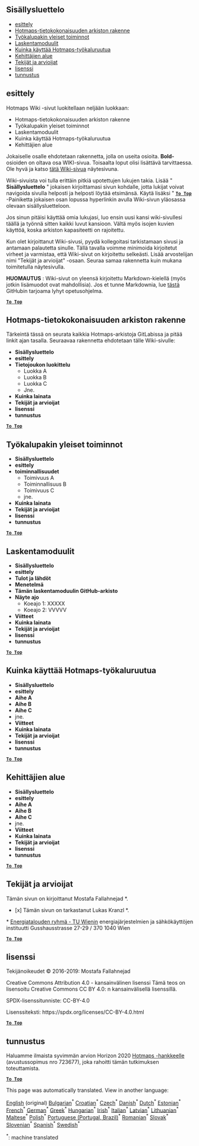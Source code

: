<h2> Sisällysluettelo </h2><ul><li> <a href="#Introduction">esittely</a> </li><li> <a href="#Hotmaps-data-set-repository-structure">Hotmaps-tietokokonaisuuden arkiston rakenne</a> </li><li> <a href="#General-functionalities-of-the-toolbox">Työkalupakin yleiset toiminnot</a> </li><li> <a href="#Calculation-modules">Laskentamoduulit</a> </li><li> <a href="#How-to-apply-the-Hotmaps-toolbox">Kuinka käyttää Hotmaps-työkaluruutua</a> </li><li> <a href="#Developers-area">Kehittäjien alue</a> </li><li> <a href="#authors-and-reviewers">Tekijät ja arvioijat</a> </li><li> <a href="#license">lisenssi</a> </li><li> <a href="#acknowledgement">tunnustus</a> </li></ul><h2> esittely </h2><p> Hotmaps Wiki -sivut luokitellaan neljään luokkaan: </p><ul><li> Hotmaps-tietokokonaisuuden arkiston rakenne </li><li> Työkalupakin yleiset toiminnot </li><li> Laskentamoduulit </li><li> Kuinka käyttää Hotmaps-työkaluruutua </li><li> Kehittäjien alue </li></ul><p> Jokaiselle osalle ehdotetaan rakennetta, jolla on useita osioita. <strong>Bold-</strong> osioiden on oltava osa WIKI-sivua. Toisaalta loput olisi lisättävä tarvittaessa. Ole hyvä ja katso <a href="https://github.com/HotMaps/hotmaps_wiki/wiki/CM-District-heating-potential-user-defined-thresholds">tätä Wiki-sivua</a> näytesivuna. </p><p> Wiki-sivuista voi tulla erittäin pitkiä upotettujen lukujen takia. Lisää &quot; <strong>Sisällysluettelo</strong> &quot; jokaisen kirjoittamasi sivun kohdalle, jotta lukijat voivat navigoida sivulla helposti ja helposti löytää etsimänsä. Käytä lisäksi &quot; <ins> <code><strong><a href="#table-of-contents">To Top</a></strong></code> </ins> -Painiketta jokaisen osan lopussa hyperlinkin avulla Wiki-sivun yläosassa olevaan sisällysluetteloon. </p><p> Jos sinun pitäisi käyttää omia lukujasi, luo ensin uusi kansi wiki-sivullesi täällä ja työnnä sitten kaikki luvut kansioon. Vältä myös isojen kuvien käyttöä, koska arkiston kapasiteetti on rajoitettu. </p><p> Kun olet kirjoittanut Wiki-sivusi, pyydä kollegoitasi tarkistamaan sivusi ja antamaan palautetta sinulle. Tällä tavalla voimme minimoida kirjoitetut virheet ja varmistaa, että Wiki-sivut on kirjoitettu selkeästi. Lisää arvostelijan nimi &quot;Tekijät ja arvioijat&quot; -osaan. Seuraa samaa rakennetta kuin mukana toimitetulla näytesivulla. </p><p> <strong>HUOMAUTUS</strong> : Wiki-sivut on yleensä kirjoitettu Markdown-kielellä (myös jotkin lisämuodot ovat mahdollisia). Jos et tunne Markdownia, lue <a href="https://guides.github.com/features/mastering-markdown/">tästä</a> GitHubin tarjoama lyhyt opetusohjelma. </p><p><ins> <code><strong><a href="#table-of-contents">To Top</a></strong></code> </ins> </p><h2> Hotmaps-tietokokonaisuuden arkiston rakenne </h2><p> Tärkeintä tässä on seurata kaikkia Hotmaps-arkistoja GitLabissa ja pitää linkit ajan tasalla. Seuraavaa rakennetta ehdotetaan tälle Wiki-sivulle: </p><ul><li> <strong>Sisällysluettelo</strong> </li><li> <strong>esittely</strong> </li><li> <strong>Tietojoukon luokittelu</strong> <ul><li> Luokka A </li><li> Luokka B </li><li> Luokka C </li><li> Jne. </li></ul></li><li> <strong>Kuinka lainata</strong> </li><li> <strong>Tekijät ja arvioijat</strong> </li><li> <strong>lisenssi</strong> </li><li> <strong>tunnustus</strong> </li></ul><p><ins> <code><strong><a href="#table-of-contents">To Top</a></strong></code> </ins> </p><h2> Työkalupakin yleiset toiminnot </h2><ul><li> <strong>Sisällysluettelo</strong> </li><li> <strong>esittely</strong> </li><li> <strong>toiminnallisuudet</strong> <ul><li> Toimivuus A </li><li> Toiminnallisuus B </li><li> Toimivuus C </li><li> jne. </li></ul></li><li> <strong>Kuinka lainata</strong> </li><li> <strong>Tekijät ja arvioijat</strong> </li><li> <strong>lisenssi</strong> </li><li> <strong>tunnustus</strong> </li></ul><p><ins> <code><strong><a href="#table-of-contents">To Top</a></strong></code> </ins> </p><h2> Laskentamoduulit </h2><ul><li> <strong>Sisällysluettelo</strong> </li><li> <strong>esittely</strong> </li><li> <strong>Tulot ja lähdöt</strong> </li><li> <strong>Menetelmä</strong> </li><li> <strong>Tämän laskentamoduulin GitHub-arkisto</strong> </li><li> <strong>Näyte ajo</strong> <ul><li> Koeajo 1: XXXXX </li><li> Koeajo 2: VVVVV </li></ul></li><li> <strong>Viitteet</strong> </li><li> <strong>Kuinka lainata</strong> </li><li> <strong>Tekijät ja arvioijat</strong> </li><li> <strong>lisenssi</strong> </li><li> <strong>tunnustus</strong> </li></ul><p><ins> <code><strong><a href="#table-of-contents">To Top</a></strong></code> </ins> </p><h2> Kuinka käyttää Hotmaps-työkaluruutua </h2><ul><li> <strong>Sisällysluettelo</strong> </li><li> <strong>esittely</strong> </li><li> <strong>Aihe A</strong> </li><li> <strong>Aihe B</strong> </li><li> <strong>Aihe C</strong> </li><li> jne. </li><li> <strong>Viitteet</strong> </li><li> <strong>Kuinka lainata</strong> </li><li> <strong>Tekijät ja arvioijat</strong> </li><li> <strong>lisenssi</strong> </li><li> <strong>tunnustus</strong> </li></ul><p><ins> <code><strong><a href="#table-of-contents">To Top</a></strong></code> </ins> </p><h2> Kehittäjien alue </h2><ul><li> <strong>Sisällysluettelo</strong> </li><li> <strong>esittely</strong> </li><li> <strong>Aihe A</strong> </li><li> <strong>Aihe B</strong> </li><li> <strong>Aihe C</strong> </li><li> jne. </li><li> <strong>Viitteet</strong> </li><li> <strong>Kuinka lainata</strong> </li><li> <strong>Tekijät ja arvioijat</strong> </li><li> <strong>lisenssi</strong> </li><li> <strong>tunnustus</strong> </li></ul><p><ins> <code><strong><a href="#table-of-contents">To Top</a></strong></code> </ins> </p><h2> Tekijät ja arvioijat </h2><p> Tämän sivun on kirjoittanut Mostafa Fallahnejad *. </p><ul><li> [x] Tämän sivun on tarkastanut Lukas Kranzl *. </li></ul><p> * <a href="https://eeg.tuwien.ac.at/">Energiatalouden ryhmä - TU Wienin</a> energiajärjestelmien ja sähkökäyttöjen instituutti Gusshausstrasse 27-29 / 370 1040 Wien </p><p><ins> <code><strong><a href="#table-of-contents">To Top</a></strong></code> </ins> </p><h2> lisenssi </h2><p> Tekijänoikeudet © 2016-2019: Mostafa Fallahnejad </p><p> Creative Commons Attribution 4.0 - kansainvälinen lisenssi Tämä teos on lisensoitu Creative Commons CC BY 4.0: n kansainvälisellä lisenssillä. </p><p> SPDX-lisenssitunniste: CC-BY-4.0 </p><p> Lisenssiteksti: https://spdx.org/licenses/CC-BY-4.0.html </p><p><ins> <code><strong><a href="#table-of-contents">To Top</a></strong></code> </ins> </p><h2> tunnustus </h2><p> Haluamme ilmaista syvimmän arvion Horizon 2020 <a href="https://www.hotmaps-project.eu">Hotmaps -hankkeelle</a> (avustussopimus nro 723677), joka rahoitti tämän tutkimuksen toteuttamista. </p><p><ins> <code><strong><a href="#table-of-contents">To Top</a></strong></code> </ins> </p>

This page was automatically translated. View in another language:

[English](en-Guidelines-for-writing-a-Hotmaps-Wiki-page) (original) [Bulgarian](bg-Guidelines-for-writing-a-Hotmaps-Wiki-page)<sup>\*</sup> [Croatian](hr-Guidelines-for-writing-a-Hotmaps-Wiki-page)<sup>\*</sup> [Czech](cs-Guidelines-for-writing-a-Hotmaps-Wiki-page)<sup>\*</sup> [Danish](da-Guidelines-for-writing-a-Hotmaps-Wiki-page)<sup>\*</sup> [Dutch](nl-Guidelines-for-writing-a-Hotmaps-Wiki-page)<sup>\*</sup> [Estonian](et-Guidelines-for-writing-a-Hotmaps-Wiki-page)<sup>\*</sup>  [French](fr-Guidelines-for-writing-a-Hotmaps-Wiki-page)<sup>\*</sup> [German](de-Guidelines-for-writing-a-Hotmaps-Wiki-page)<sup>\*</sup> [Greek](el-Guidelines-for-writing-a-Hotmaps-Wiki-page)<sup>\*</sup> [Hungarian](hu-Guidelines-for-writing-a-Hotmaps-Wiki-page)<sup>\*</sup> [Irish](ga-Guidelines-for-writing-a-Hotmaps-Wiki-page)<sup>\*</sup> [Italian](it-Guidelines-for-writing-a-Hotmaps-Wiki-page)<sup>\*</sup> [Latvian](lv-Guidelines-for-writing-a-Hotmaps-Wiki-page)<sup>\*</sup> [Lithuanian](lt-Guidelines-for-writing-a-Hotmaps-Wiki-page)<sup>\*</sup> [Maltese](mt-Guidelines-for-writing-a-Hotmaps-Wiki-page)<sup>\*</sup> [Polish](pl-Guidelines-for-writing-a-Hotmaps-Wiki-page)<sup>\*</sup> [Portuguese (Portugal, Brazil)](pt-Guidelines-for-writing-a-Hotmaps-Wiki-page)<sup>\*</sup> [Romanian](ro-Guidelines-for-writing-a-Hotmaps-Wiki-page)<sup>\*</sup> [Slovak](sk-Guidelines-for-writing-a-Hotmaps-Wiki-page)<sup>\*</sup> [Slovenian](sl-Guidelines-for-writing-a-Hotmaps-Wiki-page)<sup>\*</sup> [Spanish](es-Guidelines-for-writing-a-Hotmaps-Wiki-page)<sup>\*</sup> [Swedish](sv-Guidelines-for-writing-a-Hotmaps-Wiki-page)<sup>\*</sup> 

<sup>\*</sup>: machine translated
